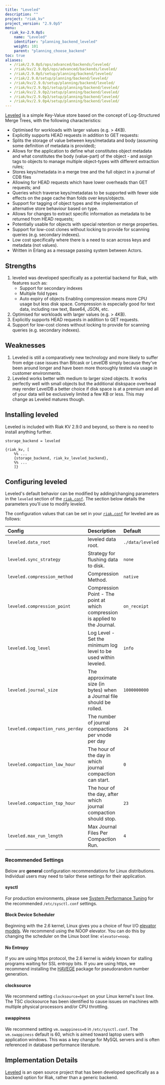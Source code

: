 ```yaml
---
title: "Leveled"
description: ""
project: "riak_kv"
project_version: "2.9.0p5"
menu:
  riak_kv-2.9.0p5:
    name: "Leveled"
    identifier: "planning_backend_leveled"
    weight: 101
    parent: "planning_choose_backend"
toc: true
aliases:
  - /riak/2.9.0p5/ops/advanced/backends/leveled/
  - /riak/kv/2.9.0p5/ops/advanced/backends/leveled/
  - /riak/2.9.0p5/setup/planning/backend/leveled/
  - /riak/2.9.0/setup/planning/backend/leveled/
  - /riak/kv/2.9.0/setup/planning/backend/leveled/
  - /riak/kv/2.9.0p1/setup/planning/backend/leveled/
  - /riak/kv/2.9.0p2/setup/planning/backend/leveled/
  - /riak/kv/2.9.0p3/setup/planning/backend/leveled/
  - /riak/kv/2.9.0p4/setup/planning/backend/leveled/
---
```


[glossary vnode]: {{<baseurl>}}riak/kv/2.9.0p5/learn/glossary/#vnode
[config reference]: {{<baseurl>}}riak/kv/2.9.0p5/configuring/reference
[perf index]: {{<baseurl>}}riak/kv/2.9.0p5/using/performance
[config reference#aae]: {{<baseurl>}}riak/kv/2.9.0p5/configuring/reference/#active-anti-entropy

[Leveled](https://github.com/martinsumner/leveled) is a simple Key-Value store based on the concept of Log-Structured Merge Trees, with the following characteristics:

- Optimised for workloads with larger values (e.g. > 4KB).
- Explicitly supports HEAD requests in addition to GET requests:
- Splits the storage of value between keys/metadata and body (assuming some definition of metadata is provided);
- Allows for the application to define what constitutes object metadata and what constitutes the body (value-part) of the object - and assign tags to objects to manage multiple object-types with different extraction rules;
- Stores keys/metadata in a merge tree and the full object in a journal of CDB files
- Allowing for HEAD requests which have lower overheads than GET requests; and
- Queries which traverse keys/metadatas to be supported with fewer side effects on the page cache than folds over keys/objects.
- Support for tagging of object types and the implementation of alternative store behaviour based on type.
- Allows for changes to extract specific information as metadata to be returned from HEAD requests;
- Potentially usable for objects with special retention or merge properties.
- Support for low-cost clones without locking to provide for scanning queries (e.g. secondary indexes).
- Low cost specifically where there is a need to scan across keys and metadata (not values).
- Written in Erlang as a message passing system between Actors.

## Strengths

1. leveled was developed specifically as a potential backend for Riak, with features such as:
      * Support for secondary indexes
      * Multiple fold types
      * Auto expiry of objects
    Enabling compression means more CPU usage but less disk space. Compression
    is especially good for text data, including raw text, Base64, JSON, etc.
2. Optimised for workloads with larger values (e.g. > 4KB).
3. Explicitly supports HEAD requests in addition to GET requests.
4. Support for low-cost clones without locking to provide for scanning queries (e.g. secondary indexes).

## Weaknesses

1. Leveled is still a comparatively new technology and more likely to suffer from edge case issues than Bitcask or LevelDB simply because they've been around longer and have been more thoroughly tested via usage in customer environments.
2. Leveled works better with medium to larger sized objects. It works perfectly well with small objects but the additional diskspace overhead may render LevelDB a better choice if disk space is at a premium and all of your data will be exclusively limited a few KB or less. This may change as Leveled matures though.

## Installing leveled

Leveled is included with Riak KV 2.9.0 and beyond, so there is no need to install anything further.

```riakconf
storage_backend = leveled
```

```appconfig
{riak_kv, [
    %% ...
    {storage_backend, riak_kv_leveled_backend},
    %% ...
    ]}
```

## Configuring leveled

Leveled's default behavior can be modified by adding/changing
parameters in the `leveled` section of the [`riak.conf`][config reference]. The section below details the parameters you'll use to modify leveled.

The configuration values that can be set in your
[`riak.conf`][config reference] for leveled are as follows:

Config | Description | Default
:------|:------------|:-------
`leveled.data_root` | leveled data root. | `./data/leveled`
`leveled.sync_strategy` | Strategy for flushing data to disk. | `none`
`leveled.compression_method` | Compression Method. | `native`
`leveled.compression_point` | Compression Point - The point at which compression is applied to the Journal. | `on_receipt`
`leveled.log_level` | Log Level - Set the minimum log level to be used within leveled. | `info`
`leveled.journal_size` | The approximate size (in bytes) when a Journal file should be rolled. | `1000000000`
`leveled.compaction_runs_perday` | The number of journal compactions per vnode per day | `24`
`leveled.compaction_low_hour` | The hour of the day in which journal compaction can start. | `0`
`leveled.compaction_top_hour` | The hour of the day, after which journal compaction should stop.  | `23`
`leveled.max_run_length` | Max Journal Files Per Compaction Run. | `4`

### Recommended Settings

Below are **general** configuration recommendations for Linux
distributions. Individual users may need to tailor these settings for
their application.

#### sysctl

For production environments, please see [System Performance Tuning][perf index]
for the recommended `/etc/sysctl.conf` settings.

#### Block Device Scheduler

Beginning with the 2.6 kernel, Linux gives you a choice of four I/O
[elevator models](http://www.gnutoolbox.com/linux-io-elevator/). We
recommend using the NOOP elevator. You can do this by changing the
scheduler on the Linux boot line: `elevator=noop`.

#### No Entropy

If you are using https protocol, the 2.6 kernel is widely known for
stalling programs waiting for SSL entropy bits. If you are using https,
we recommend installing the
[HAVEGE](http://www.irisa.fr/caps/projects/hipsor/) package for
pseudorandom number generation.

#### clocksource

We recommend setting `clocksource=hpet` on your Linux kernel's `boot`
line. The TSC clocksource has been identified to cause issues on
machines with multiple physical processors and/or CPU throttling.

#### swappiness

We recommend setting `vm.swappiness=0` in `/etc/sysctl.conf`. The
`vm.swappiness` default is 60, which is aimed toward laptop users with
application windows. This was a key change for MySQL servers and is
often referenced in database performance literature.

## Implementation Details

[Leveled](https://github.com/martinsumner/leveled) is an open source project that has been developed specifically as a backend option for Riak, rather than a generic backend.
